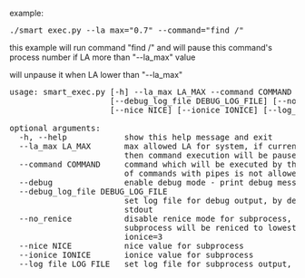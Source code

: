 example:

<pre>
./smart_exec.py --la_max="0.7" --command="find /" 
</pre>

this example will run command "find /" and will pause this command's process number if LA more than "--la_max" value

will unpause it when LA lower than "--la_max"

<pre>
usage: smart_exec.py [-h] --la_max LA_MAX --command COMMAND [--debug]
                     [--debug_log_file DEBUG_LOG_FILE] [--no_renice]
                     [--nice NICE] [--ionice IONICE] [--log_file LOG_FILE]

optional arguments:
  -h, --help            show this help message and exit
  --la_max LA_MAX       max allowed LA for system, if current LA >= la_max,
                        then command execution will be paused
  --command COMMAND     command which will be executed by this script, group
                        of commands with pipes is not allowed
  --debug               enable debug mode - print debug messages to stdout
  --debug_log_file DEBUG_LOG_FILE
                        set log file for debug output, by default print to
                        stdout
  --no_renice           disable renice mode for subprocess, because by default
                        subprocess will be reniced to lowest priority nice=19
                        ionice=3
  --nice NICE           nice value for subprocess
  --ionice IONICE       ionice value for subprocess
  --log_file LOG_FILE   set log file for subprocess output, by default print
</pre>

